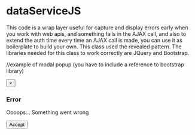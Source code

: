dataServiceJS
=============

This code is a wrap layer useful for capture and display errors early when you work with web apis, and something fails in the AJAX call, and also to extend the auth time
every time an AJAX call is made, you can use it as boilerplate to build your own. This class used the revealed pattern.
The libraries needed for this class to work correctly are JQuery and Bootstrap.

<!-- Latest compiled and minified CSS -->
<link rel="stylesheet" href="//maxcdn.bootstrapcdn.com/bootstrap/3.2.0/css/bootstrap.min.css">

<!-- Optional theme -->
<link rel="stylesheet" href="//maxcdn.bootstrapcdn.com/bootstrap/3.2.0/css/bootstrap-theme.min.css">

<!-- Latest compiled and minified JavaScript -->
<script src="//maxcdn.bootstrapcdn.com/bootstrap/3.2.0/js/bootstrap.min.js"></script>

//example of modal popup (you have to include a reference to bootstrap library)
 <div id="errorModal" class="modal hide fade" data-backdrop="static" tabindex="-1" role="dialog" aria-labelledby="myModalLabel" aria-hidden="true">
                <div class="modal-header">
                    <button type="button" class="close" data-dismiss="modal" aria-hidden="true">×</button>
                    <h3 id="H8">Error</h3>
                </div>
                <div class="modal-body">
                    <p>
                        Oooops... Something went wrong
                    </p>
                    <small class="error-technical-details"></small>
                </div>
                <div class="modal-footer">
                    <button id="logYouOutByJsError" class="btn btn-danger" data-dismiss="modal" aria-hidden="true">Accept</button>
                </div>
            </div>
